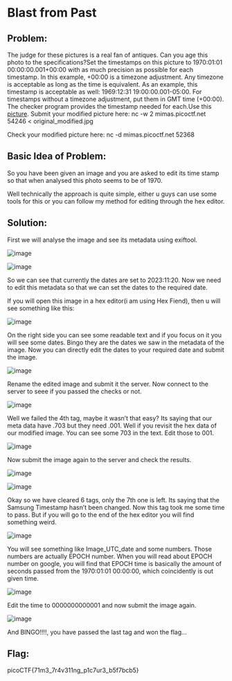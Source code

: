 # Blast from Past

## Problem:

The judge for these pictures is a real fan of antiques. Can you age this photo to the specifications?Set the timestamps on this picture to 1970:01:01 00:00:00.001+00:00 with as much precision as possible for each timestamp. In this example, +00:00 is a timezone adjustment. Any timezone is acceptable as long as the time is equivalent. As an example, this timestamp is acceptable as well: 1969:12:31 19:00:00.001-05:00. For timestamps without a timezone adjustment, put them in GMT time (+00:00). The checker program provides the timestamp needed for each.Use this [picture](https://artifacts.picoctf.net/c_mimas/74/original.jpg). Submit your modified picture here: nc -w 2 mimas.picoctf.net 54246 < original_modified.jpg

Check your modified picture here: nc -d mimas.picoctf.net 52368 

## Basic Idea of Problem:

So you have been given an image and you are asked to edit its time stamp so that when analysed this photo seems to be of 1970.

Well technically the approach is quite simple, either u guys can use some tools for this or you can follow my method for editing through the hex editor.

## Solution:

First we will analyse the image and see its metadata using exiftool.

![image](https://github.com/LU1F3R/picoCTF-2024/assets/45719646/ad7ae2bc-37ad-4a2e-8730-113198cf7c77)


![image](https://github.com/LU1F3R/picoCTF-2024/assets/45719646/9e988f9c-77d3-44cb-a41b-847e7e860980)

So we can see that currently the dates are set to 2023:11:20. Now we need to edit this metadata so that we can set the dates to the required date.

If you will open this image in a hex editor(i am using Hex Fiend), then u will see something like this:

![image](https://github.com/LU1F3R/picoCTF-2024/assets/45719646/3e43ab27-fa61-47eb-97eb-ea362ac7879f)

On the right side you can see some readable text and if you focus on it you will see some dates. Bingo they are the dates we saw in the metadata of the image. Now you can directly edit the dates to your required date and submit the image.

![image](https://github.com/LU1F3R/picoCTF-2024/assets/45719646/a42a33b2-82f1-4448-a697-be8afeb307f8)

Rename the edited image and submit it the server. Now connect to the server to seee if you passed the checks or not.

![image](https://github.com/LU1F3R/picoCTF-2024/assets/45719646/d18b780f-120e-4982-a220-4f9d9bacfc67)

Well we failed the 4th tag, maybe it wasn’t that easy? Its saying that our meta data have .703 but they need .001. Well if you revisit the hex data of our modified image. You can see some 703 in the text. Edit those to 001.

![image](https://github.com/LU1F3R/picoCTF-2024/assets/45719646/0c51f159-36a0-4d71-89e4-e9d10ef1aa5f)

Now submit the image again to the server and check the results.

![image](https://github.com/LU1F3R/picoCTF-2024/assets/45719646/5ac2838f-fc7c-484f-83d1-01191fce1c8d)

![image](https://github.com/LU1F3R/picoCTF-2024/assets/45719646/da585707-3e33-4716-bcc3-b2bb10dc65ac)

Okay so we have cleared 6 tags, only the 7th one is left. Its saying that the Samsung Timestamp hasn’t been changed. Now this tag took me some time to pass. But if you will go to the end of the hex editor you will find something weird.

![image](https://github.com/LU1F3R/picoCTF-2024/assets/45719646/6024bfd0-427d-4489-b049-0bc30cdf4ed4)

You will see something like Image_UTC_date and some numbers. Those numbers are actually EPOCH number. When you will read about EPOCH number on google, you will find that EPOCH time is basically the amount of seconds passed from the 1970:01:01 00:00:00, which coincidently is out given time.

![image](https://github.com/LU1F3R/picoCTF-2024/assets/45719646/3930740d-89f7-45f7-a99e-88817d9aad1b)

Edit the time to 0000000000001 and now submit the image again.

![image](https://github.com/LU1F3R/picoCTF-2024/assets/45719646/7b943393-543f-4956-a058-d6a36cea112e)

And BINGO!!!!, you have passed the last tag and won the flag…

## Flag:

picoCTF{71m3_7r4v311ng_p1c7ur3_b5f7bcb5}
